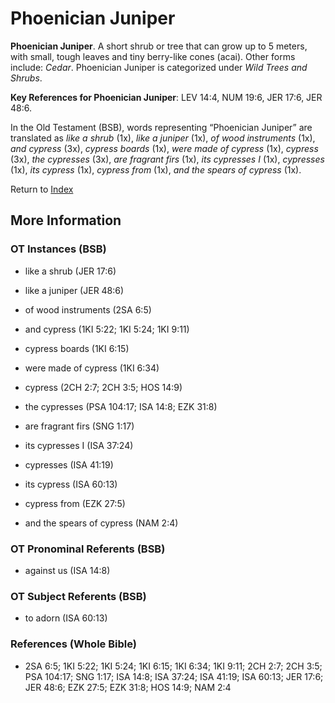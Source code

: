 # Phoenician Juniper
**Phoenician Juniper**. 
A short shrub or tree that can grow up to 5 meters, with small, tough leaves and tiny berry-like cones (acai). 
Other forms include: 
*Cedar*. 
Phoenician Juniper is categorized under _Wild Trees and Shrubs_. 


**Key References for Phoenician Juniper**: 
LEV 14:4, NUM 19:6, JER 17:6, JER 48:6. 


In the Old Testament (BSB), words representing “Phoenician Juniper” are translated as 
*like a shrub* (1x), *like a juniper* (1x), *of wood instruments* (1x), *and cypress* (3x), *cypress boards* (1x), *were made of cypress* (1x), *cypress* (3x), *the cypresses* (3x), *are fragrant firs* (1x), *its cypresses I* (1x), *cypresses* (1x), *its cypress* (1x), *cypress from* (1x), *and the spears of cypress* (1x). 




Return to [Index](00-Index.md)

## More Information

### OT Instances (BSB)

* like a shrub (JER 17:6)

* like a juniper (JER 48:6)

* of wood instruments (2SA 6:5)

* and cypress (1KI 5:22; 1KI 5:24; 1KI 9:11)

* cypress boards (1KI 6:15)

* were made of cypress (1KI 6:34)

* cypress (2CH 2:7; 2CH 3:5; HOS 14:9)

* the cypresses (PSA 104:17; ISA 14:8; EZK 31:8)

* are fragrant firs (SNG 1:17)

* its cypresses I (ISA 37:24)

* cypresses (ISA 41:19)

* its cypress (ISA 60:13)

* cypress from (EZK 27:5)

* and the spears of cypress (NAM 2:4)



### OT Pronominal Referents (BSB)

* against us (ISA 14:8)



### OT Subject Referents (BSB)

* to adorn (ISA 60:13)



### References (Whole Bible)

* 2SA 6:5; 1KI 5:22; 1KI 5:24; 1KI 6:15; 1KI 6:34; 1KI 9:11; 2CH 2:7; 2CH 3:5; PSA 104:17; SNG 1:17; ISA 14:8; ISA 37:24; ISA 41:19; ISA 60:13; JER 17:6; JER 48:6; EZK 27:5; EZK 31:8; HOS 14:9; NAM 2:4



